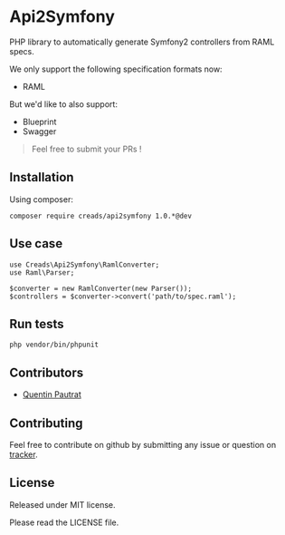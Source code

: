 # Api2Symfony

PHP library to automatically generate Symfony2 controllers from RAML specs.

We only support the following specification formats now:

*  RAML

But we'd like to also support:

* Blueprint
* Swagger

> Feel free to submit your PRs !

## Installation

Using composer:

`composer require creads/api2symfony 1.0.*@dev`

## Use case

```
use Creads\Api2Symfony\RamlConverter;
use Raml\Parser;

$converter = new RamlConverter(new Parser());
$controllers = $converter->convert('path/to/spec.raml');
```

## Run tests

`php vendor/bin/phpunit`

## Contributors

* [Quentin Pautrat](https://github.com/qpautrat)

## Contributing

Feel free to contribute on github by submitting any issue or question on [tracker](https://github.com/creads/api2symfony/issues).

## License

Released under MIT license.

Please read the LICENSE file.
